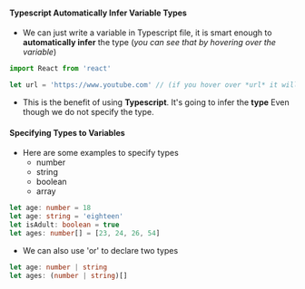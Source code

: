 #### Typescript Automatically Infer Variable Types
- We can just write a variable in Typescript file, it is smart enough to  **automatically infer** the type (*you can 
  see 
  that by
  hovering over the variable*)
```typescript jsx
import React from 'react'

let url = 'https://www.youtube.com' // (if you hover over *url* it will be of type *string*.
```
- This is the benefit of using **Typescript**. It's going to infer the **type** Even though we do not specify the type.


#### Specifying Types to Variables 
- Here are some examples to specify types
    - number
    - string 
    - boolean
    - array
```typescript jsx
let age: number = 18
let age: string = 'eighteen'
let isAdult: boolean = true
let ages: number[] = [23, 24, 26, 54]
```
- We can also use 'or' to declare two types
```typescript jsx
let age: number | string 
let ages: (number | string)[]
```

